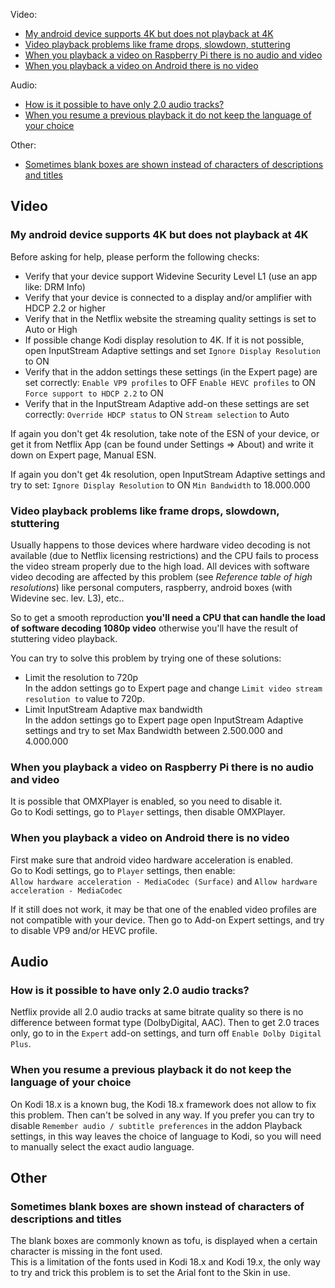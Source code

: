 Video:
* [My android device supports 4K but does not playback at 4K](#my-android-device-supports-4k-but-does-not-playback-at-4k)
* [Video playback problems like frame drops, slowdown, stuttering](#video-playback-problems-like-frame-drops-slowdown-stuttering)
* [When you playback a video on Raspberry Pi there is no audio and video](#When-you-playback-a-video-on-Raspberry-Pi-there-is-no-audio-and-video)
* [When you playback a video on Android there is no video](#When-you-playback-a-video-on-Android-there-is-no-video)

Audio:
* [How is it possible to have only 2.0 audio tracks?](#How-is-it-possible-to-have-only-20-audio-tracks)
* [When you resume a previous playback it do not keep the language of your choice](#When-you-resume-a-previous-playback-it-do-not-keep-the-language-of-your-choice)

Other:
* [Sometimes blank boxes are shown instead of characters of descriptions and titles](#Sometimes-blank-boxes-are-shown-instead-of-characters-of-descriptions-and-titles)

## Video

### My android device supports 4K but does not playback at 4K

Before asking for help, please perform the following checks:
- Verify that your device support Widevine Security Level L1 (use an app like: DRM Info)
- Verify that your device is connected to a display and/or amplifier with HDCP 2.2 or higher
- Verify that in the Netflix website the streaming quality settings is set to Auto or High
- If possible change Kodi display resolution to 4K. If it is not possible, open InputStream Adaptive settings and set `Ignore Display Resolution` to ON
- Verify that in the addon settings these settings (in the Expert page) are set correctly:
`Enable VP9 profiles` to OFF
`Enable HEVC profiles` to ON
`Force support to HDCP 2.2` to ON
- Verify that in the InputStream Adaptive add-on these settings are set correctly:
`Override HDCP status` to ON
`Stream selection` to Auto

If again you don't get 4k resolution, take note of the ESN of your device, or get it from Netflix App (can be found under Settings => About) and write it down on Expert page, Manual ESN.

If again you don't get 4k resolution, open InputStream Adaptive settings and try to set:
`Ignore Display Resolution` to ON
`Min Bandwidth` to 18.000.000

### Video playback problems like frame drops, slowdown, stuttering

Usually happens to those devices where hardware video decoding is not available (due to Netflix licensing restrictions) and the CPU fails to process the video stream properly due to the high load.
All devices with software video decoding are affected by this problem (see *Reference table of high resolutions*) like personal computers, raspberry, android boxes (with Widevine sec. lev. L3), etc..

So to get a smooth reproduction **you'll need a CPU that can handle the load of software decoding 1080p video** otherwise you'll have the result of stuttering video playback.

You can try to solve this problem by trying one of these solutions:
- Limit the resolution to 720p<br/>
In the addon settings go to Expert page and change `Limit video stream resolution to` value to 720p.
- Limit InputStream Adaptive max bandwidth<br/>
In the addon settings go to Expert page open InputStream Adaptive settings and try to set Max Bandwidth between 2.500.000 and 4.000.000

### When you playback a video on Raspberry Pi there is no audio and video

It is possible that OMXPlayer is enabled, so you need to disable it.<br/>
Go to Kodi settings, go to `Player` settings, then disable OMXPlayer.

### When you playback a video on Android there is no video

First make sure that android video hardware acceleration is enabled.<br/>
Go to Kodi settings, go to `Player` settings, then enable:<br/>
`Allow hardware acceleration - MediaCodec (Surface)` and `Allow hardware acceleration - MediaCodec`

If it still does not work, it may be that one of the enabled video profiles are not compatible with your device.
Then go to Add-on Expert settings, and try to disable VP9 and/or HEVC profile.

## Audio

### How is it possible to have only 2.0 audio tracks?

Netflix provide all 2.0 audio tracks at same bitrate quality so there is no difference between format type (DolbyDigital, AAC).
Then to get 2.0 traces only, go to in the `Expert` add-on settings, and turn off `Enable Dolby Digital Plus`.

### When you resume a previous playback it do not keep the language of your choice

On Kodi 18.x is a known bug, the Kodi 18.x framework does not allow to fix this problem. Then can't be solved in any way.
If you prefer you can try to disable `Remember audio / subtitle preferences` in the addon Playback settings,
in this way leaves the choice of language to Kodi, so you will need to manually select the exact audio language.

## Other

### Sometimes blank boxes are shown instead of characters of descriptions and titles

The blank boxes are commonly known as tofu, is displayed when a certain character is missing in the font used.<br/>
This is a limitation of the fonts used in Kodi 18.x and Kodi 19.x, the only way to try and trick this problem is to set the Arial font to the Skin in use.
